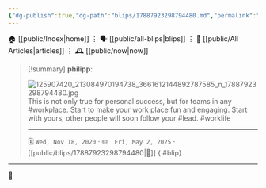 ```yaml
---
{"dg-publish":true,"dg-path":"blips/17887923298794480.md","permalink":"/blips/17887923298794480/","title":"philipp on instagram @ 2020-11-18"}
---
```



<div class="transclusion internal-embed is-loaded"><div class="markdown-embed">




🏠 [[public/Index\|home]]  ⋮ 🗣️ [[public/all-blips\|blips]] ⋮  📝 [[public/All Articles\|articles]]  ⋮ 🕰️ [[public/now\|now]]


</div></div>


> [!summary] **philipp**:
>
> ![125907420_213084970194738_3661612144892787585_n_17887923298794480.jpg](/img/user/attachments/125907420_213084970194738_3661612144892787585_n_17887923298794480.jpg)
> This is not only true for personal success, but for teams in any #workplace. Start to make your work place fun and engaging. Start with yours, other people will soon follow your #lead. #worklife
> - - -
>
> 🗓️ <code>Wed, Nov 18, 2020</code>  · ✏️ <code> Fri, May 2, 2025</code>  · [[public/blips/17887923298794480\|🔗]]
{ #blip}


- - -

 👾
